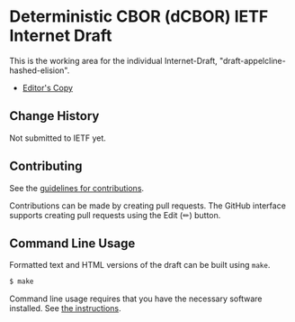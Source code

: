 # Deterministic CBOR (dCBOR) IETF Internet Draft

This is the working area for the individual Internet-Draft, "draft-appelcline-hashed-elision".

* [Editor's Copy](https://blockchaincommons.github.io/WIPs-IETF-draft-hashed-elision/draft-appelcline-hashed-elision.html)
<!-- * [Datatracker Page](https://datatracker.ietf.org/doc/draft-appelcline-hashed-elision) -->
<!-- * [Individual Draft](https://datatracker.ietf.org/doc/html/draft-appelcline-hashed-elision) -->
<!-- * [Compare Editor's Copy to Individual Draft](https://BlockchainCommons.github.io/WIPs-IETF-draft-hashed-elision/#go.draft-appelcline-hashed-elision.diff) -->

## Change History

Not submitted to IETF yet.

## Contributing

See the
[guidelines for contributions](https://github.com/BlockchainCommons/WIPs-IETF-draft-hashed-elision/blob/master/CONTRIBUTING.md).

Contributions can be made by creating pull requests.
The GitHub interface supports creating pull requests using the Edit (✏) button.


## Command Line Usage

Formatted text and HTML versions of the draft can be built using `make`.

```sh
$ make
```

Command line usage requires that you have the necessary software installed.  See
[the instructions](https://github.com/martinthomson/i-d-template/blob/main/doc/SETUP.md).
